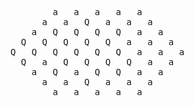 <pre>
        a   a   a   a   a        
      a   a   Q   a   a   a      
    a   Q   Q   Q   Q   a   a    
  Q   Q   Q   Q   Q   a   a   a  
Q   Q   Q   Q   Q   Q   a   a   a
  Q   a   Q   Q   Q   Q   a   a  
    a   Q   a   Q   Q   a   a    
      a   a   Q   a   a   a      
        a   a   a   a   a        
</pre>
